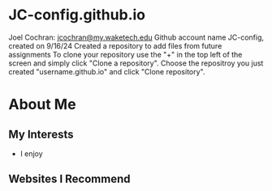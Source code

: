 # JC-config.github.io
Joel Cochran: jcochran@my.waketech.edu
Github account name JC-config, created on 9/16/24
Created a repository to add files from future assignments
To clone your repository use the "+" in the top left of the screen and simply click "Clone a repository". Choose the repositroy you just created "username.github.io" and click "Clone repository".
# About Me
## My Interests
- I enjoy 
## Websites I Recommend
